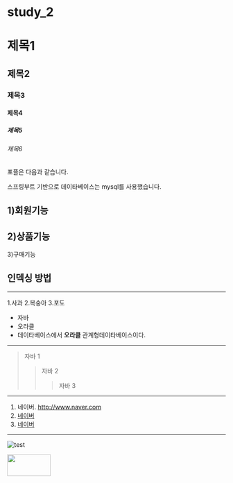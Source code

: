# study_2


# 제목1
## 제목2
### 제목3
#### 제목4
##### 제목5
###### 제목6

포플은 다음과 같습니다.

스프링부트 기반으로 데이타베이스는 mysql를 사용했습니다.


1)회원기능
---
2)상품기능
---
3)구매기능


## 인덱싱 방법
---
1.사과
2.복숭아
3.포도

+ 자바
+ 오라클
+ 데이타베이스에서 **오라클** 관계형데이타베이스이다.

---
> 자바 1
> > 자바 2
> > > 자바 3

---
1. 네이버.  <http://www.naver.com>
2. [네이버](http://www.naver.com)
3. [네이버](http://www.naver.com, "네이버")

---

![test](https://github.com/user-attachments/assets/c2a987f9-95d0-450f-b5ac-a6f803f9a4c4)

<img src="https://github.com/user-attachments/assets/c2a987f9-95d0-450f-b5ac-a6f803f9a4c4" width="100" height="50">
